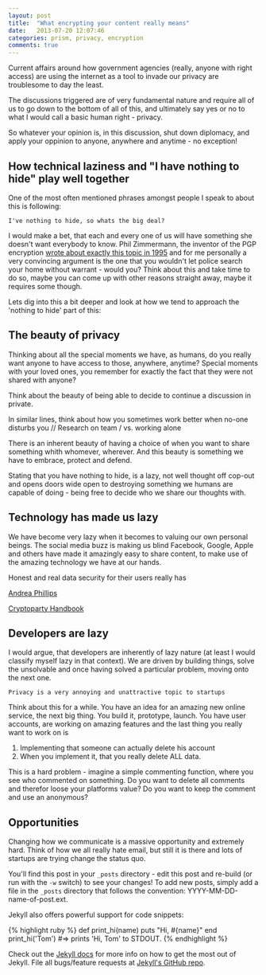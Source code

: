 ```yaml
---
layout: post
title:  "What encrypting your content really means"
date:   2013-07-20 12:07:46
categories: prism, privacy, encryption
comments: true
---
```


Current affairs around how government agencies (really, anyone with right access) are using the internet as a 
tool to invade our privacy are troublesome to day the least. 

The discussions triggered are of very fundamental nature and require all of us to go down to the bottom of all of this,
and ultimately say yes or no to what I would call a basic human right - privacy.

So whatever your opinion is, in this discussion, shut down diplomacy, and apply your oppinion to anyone, anywhere and anytime - no exception!

## How technical laziness and "I have nothing to hide" play well together

One of the most often mentioned phrases amongst people I speak to about this is following:

    I've nothing to hide, so whats the big deal?

I would make a bet, that each and every one of us will have something she doesn't want everybody to know. Phil Zimmermann, the inventor of the PGP encryption [wrote about exactly this topic in 1995](http://www.spectacle.org/795/byzim.html) and for me personally a very convincing argument is the one that you wouldn't let police search your home without warrant - would you? Think about this and take time to do so, maybe you can come up with other reasons straight away, maybe it requires some though. 

Lets dig into this a bit deeper and look at how we tend to approach the 'nothing to hide' part of this:

## The beauty of privacy

Thinking about all the special moments we have, as humans, do you really want anyone to have access to those, anywhere, anytime?
Special moments with your loved ones, you remember for exactly the fact that they were not shared with anyone?

Think about the beauty of being able to decide to continue a discussion in private.

In similar lines, think about how you sometimes work better when no-one disturbs you // Research on team / vs. working alone

There is an inherent beauty of having a choice of when you want to share something whith whomever, wherever.
And this beauty is something we have to embrace, protect and defend.

Stating that you have nothing to hide, is a lazy, not well thought off cop-out and opens doors wide open
to destroying something we humans are capable of doing - being free to decide who we share our thoughts with. 

## Technology has made us lazy

We have become very lazy when it becomes to valuing our own personal beings.
The social media buzz is making us blind 
Facebook, Google, Apple and others have made it amazingly easy to share content,
to make use of the amazing technology we have at our hands.

Honest and real data security for their users really has 

[Andrea Phillips](https://medium.com/writers-on-writing/336300490cbb)

[Cryptoparty Handbook](http://cryptoparty.is/files/cryptoparty-handbook-2013-07-10/cryptoparty-handbook-2013-07-10.pdf)

## Developers are lazy

I would argue, that developers are inherently of lazy nature (at least I would classify myself lazy in that context). We are driven by building things, solve the unsolvable and once having solved a particular problem, moving onto the next one.

    Privacy is a very annoying and unattractive topic to startups

Think about this for a while. You have an idea for an amazing new online service, the next big thing. You build it, prototype, launch. You have user accounts, are working on amazing features and the last thing you really want to work on is

1. Implementing that someone can actually delete his account
2. When you implement it, that you really delete ALL data.

This is a hard problem - imagine a simple commenting function, where you see who commented on something. Do you want to delete all comments and therefor loose your platforms value? Do you want to keep the comment and use an anonymous? 

## Opportunities

Changing how we communicate is a massive opportunity and extremely hard.
Think of how we all really hate email, but still it is there and lots of
startups are trying change the status quo.


You'll find this post in your `_posts` directory - edit this post and re-build (or run with the `-w` switch) to see your changes!
To add new posts, simply add a file in the `_posts` directory that follows the convention: YYYY-MM-DD-name-of-post.ext.

Jekyll also offers powerful support for code snippets:

{% highlight ruby %}
def print_hi(name)
  puts "Hi, #{name}"
end
print_hi('Tom')
#=> prints 'Hi, Tom' to STDOUT.
{% endhighlight %}

Check out the [Jekyll docs][jekyll] for more info on how to get the most out of Jekyll. File all bugs/feature requests at [Jekyll's GitHub repo][jekyll-gh].

[jekyll-gh]: https://github.com/mojombo/jekyll
[jekyll]:    http://jekyllrb.com
